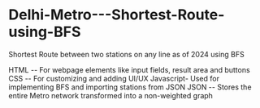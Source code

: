 # Delhi-Metro---Shortest-Route-using-BFS
Shortest Route between two stations on any line as of 2024 using BFS 

HTML -- For webpage elements like input fields, result area and buttons
CSS -- For customizing and adding UI/UX
Javascript- Used for implementing BFS and importing stations from JSON
JSON -- Stores the entire Metro network transformed into a non-weighted graph
